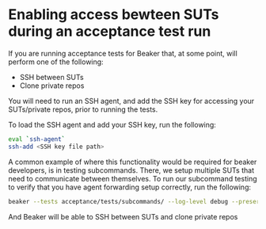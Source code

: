 # Enabling access bewteen SUTs during an acceptance test run

If you are running acceptance tests for Beaker that, at some point, will perform one of the following:

* SSH between SUTs
* Clone private repos

You will need to run an SSH agent, and add the SSH key for accessing your SUTs/private repos, prior to running the tests.

To load the SSH agent and add your SSH key, run the following:

~~~bash
eval `ssh-agent`
ssh-add <SSH key file path>
~~~
  
A common example of where this functionality would be required for beaker developers, is in testing subcommands. There, we setup multiple SUTs that need to communicate between themselves. To run our subcommand testing to verify that you have agent forwarding setup correctly, run the following:

~~~bash
beaker --tests acceptance/tests/subcommands/ --log-level debug --preserve-hosts onfail --pre-suite acceptance/pre_suite/subcommands/ --load-path acceptance/lib --keyfile ~/.ssh/id_rsa-acceptance
~~~

And Beaker will be able to SSH between SUTs and clone private repos
